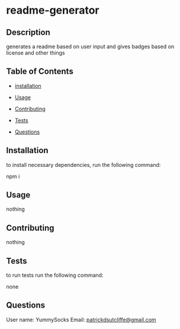 # readme-generator


## Description

generates a readme based on user input and gives badges based on license and other things

## Table of Contents

* [installation](#installation)

* [Usage](#usage)



* [Contributing](#contributing)

* [Tests](#tests)

* [Questions](#questions)

## Installation

to install necessary dependencies, run the following command:

npm i

## Usage

nothing



## Contributing

nothing

## Tests

to run tests run the following command:

none

## Questions 

User name: YummySocks
Email: patrickdsutcliffe@gmail.com

